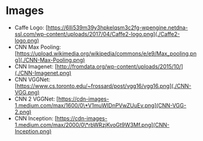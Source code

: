 Images
=====

* Caffe Logo: [https://6lli539m39y3hpkelqsm3c2fg-wpengine.netdna-ssl.com/wp-content/uploads/2017/04/Caffe2-logo.png](./Caffe2-logo.png)
* CNN Max Pooling: [https://upload.wikimedia.org/wikipedia/commons/e/e9/Max_pooling.png](./CNN-Max-Pooling.png)
* CNN Imagenet: [http://fromdata.org/wp-content/uploads/2015/10/](./CNN-Imagenet.png)
* CNN VGGNet: [https://www.cs.toronto.edu/~frossard/post/vgg16/vgg16.png](./CNN-VGG.png)
* CNN 2 VGGNet: [https://cdn-images-1.medium.com/max/1600/0\*V1muWIDnPVwZUuEv.png](CNN-VGG-2.png)
* CNN Inception: [https://cdn-images-1.medium.com/max/2000/0\*rbWRzjKvoGt9W3Mf.png](CNN-Inception.png)

